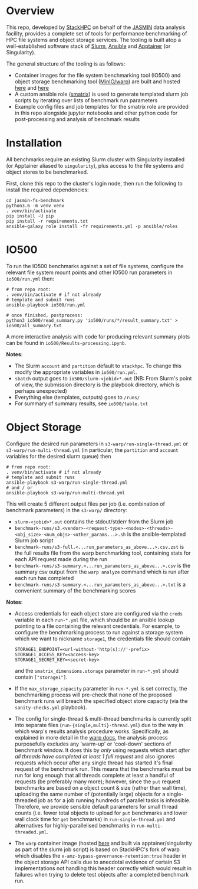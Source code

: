 
# Overview 

This repo, developed by [StackHPC](https://www.stackhpc.com) on behalf of the [JASMIN](https://jasmin.ac.uk) data analysis facility, provides a complete set of tools for performance benchmarking of HPC file systems and object storage services. The tooling is built atop a well-established software stack of [Slurm](https://slurm.schedmd.com), [Ansible](https://docs.ansible.com/ansible_community.html) and [Apptainer](https://github.com/apptainer/apptainer) (or Singularity).

The general structure of the tooling is as follows:
- Container images for the file system benchmarking tool (IO500) and object storage benchmarking tool ([MinIO/warp](https://github.com/minio/warp)) are built and hosted [here](https://github.com/stackhpc/io500-singularity) and [here](https://github.com/stackhpc/S3-warp-singularity)
- A custom ansible role ([smatrix](https://github.com/stackhpc/smatrix)) is used to generate templated slurm job scripts by iterating over lists of benchmark run parameters
- Example config files and job templates for the smatrix role are provided in this repo alongside jupyter notebooks and other python code for post-processing and analysis of benchmark results

# Installation

All benchmarks require an existing Slurm cluster with Singularity installed (or Apptainer aliased to `singularity`), plus access to the file systems and object stores to be benchmarked.

First, clone this repo to the cluster's login node, then run the following to install the required dependencies:

```
cd jasmin-fs-benchmark
python3.6 -m venv venv
. venv/bin/activate
pip install -U pip
pip install -r requirements.txt
ansible-galaxy role install -fr requirements.yml -p ansible/roles
```

# IO500

To run the IO500 benchmarks against a set of file systems, configure the relevant file system mount points and other IO500 run parameters in `io500/run.yml` then:

```
# from repo root:
. venv/bin/activate # if not already
# template and submit runs
ansible-playbook io500/run.yml

# once finished, postprocess:
python3 io500/read_summary.py 'io500/runs/*/result_summary.txt' > io500/all_summary.txt
```

A more interactive analysis with code for producing relevant summary plots can be found in `io500/Results-processing.ipynb`.

**Notes**:

- The Slurm `account` and `partition` default to `stackhpc`. To change this modify the appropriate variables in `io500/run.yml`.
- `sbatch` output goes to `io500/slurm-<jobid>*.out` (NB: From Slurm's point of view, the submission directory is the playbook directory, which is perhaps unexpected)
- Everything else (templates, outputs) goes to `/runs/`
- For summary of summary results, see `io500/table.txt`


# Object Storage

Configure the desired run parameters in `s3-warp/run-single-thread.yml` or `s3-warp/run-multi-thread.yml` (in particular, the `partition` and `account` variables for the desired slurm queue) then

```
# from repo root:
. venv/bin/activate # if not already
# template and submit runs
ansible-playbook s3-warp/run-single-thread.yml
# and / or
ansible-playbook s3-warp/run-multi-thread.yml
```

This will create 5 different output files per job (i.e. combination of benchmark parameters) in the `s3-warp/` directory:
- `slurm-<jobid>*.out` contains the stdout/stderr from the Slurm job
- `benchmark-runs/s3.<vendor>-<request-type>-<nodes>-<threads>-<obj_size>-<num_objs>-<other_params...>.sh` is the ansible-templated Slurm job script
- `benchmark-runs/s3-full.<...run_parameters_as_above...>.csv.zst` is the full results file from the warp benchmarking tool, containing stats for each API request made during the run
- `benchmark-runs/s3-summary.<...run_parameters_as_above...>.csv` is the summary csv output from the `warp analyze` command which is run after each run has completed
- `benchmark-runs/s3-summary.<...run_parameters_as_above...>.txt` is a convenient summary of the benchmarking scores

**Notes**:

- Access credentials for each object store are configured via the `creds` variable in each `run-*.yml` file, which should be an ansible lookup pointing to a file containing the relevant credentials. For example, to configure the benchmarking process to run against a storage system which we want to nickname `storage1`, the credentials file should contain
    ```
    STORAGE1_ENDPOINT=<url-without-'http(s)://'-prefix>
    STORAGE1_ACCESS_KEY=<access-key>
    STORAGE1_SECRET_KEY=<secret-key>
    ```
    and the `smatrix_dimensions.storage` parameter in `run-*.yml` should contain `["storage1"]`.

- If the `max_storage_capacity` parameter in `run-*.yml` is set correctly, the benchmarking process will pre-check that none of the proposed benchmark runs will breach the specified object store capacity (via the `sanity-checks.yml` playbook).

- The config for single-thread & multi-thread benchmarks is currently split into separate files (`run-{single,multi}-thread.yml`) due to the way in which warp's results analysis procedure works. Specifically, as explained in more detail in the [warp docs](https://github.com/minio/warp#analysis-data), the analysis process purposefully excludes any 'warm-up' or 'cool-down' sections of benchmark window. It does this by *only* using requests which start *after all threads have completed at least 1 full request* and also ignores requests which occur after any single thread has started it's final request of the benchmark run. This means that the benchmarks must be run for long enough that all threads complete at least a handful of requests (be preferably many more); however, since the `put` request benchmarks are based on a object count & size (rather than wall time), uploading the same number of (potentially large) objects for a single-threaded job as for a job running hundreds of parallel tasks is infeasible. Therefore, we provide sensible default parameters for small thread counts (i.e. fewer total objects to upload for `put` benchmarks and lower wall clock time for `get` benchmarks) in `run-single-thread.yml` and alternatives for highly-parallelised benchmarks in `run-multi-threaded.yml`.

- The `warp` container image (hosted [here](https://github.com/stackhpc/S3-warp-singularity) and built via apptainer/singularity as part of the slurm job script) is based on StackHPC's fork of warp which disables the `x-amz-bypass-governance-retention:true` header in the object storage API calls due to anecdotal evidence of certain S3 implementations not handling this header correctly which would result in failures when trying to delete test objects after a completed benchmark run.
